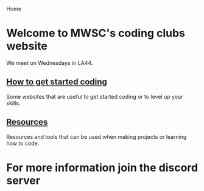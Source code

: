 Home  

# Welcome to MWSC's coding clubs website

We meet on Wednesdays in LA44.

## [How to get started coding](https://coding.mwsc.team/getstarted.html)
Some websites that are useful to get started coding or to level up your skills.

## [Resources](https://coding.mwsc.team/resources.html)
Resources and tools that can be used when making projects or learning how to code. 

# For more information join the discord server
